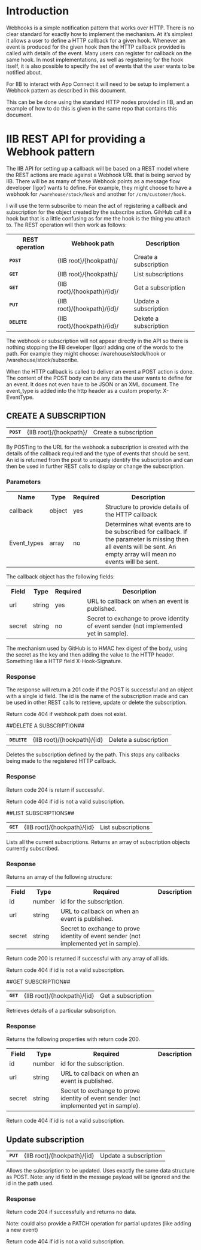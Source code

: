 
# Introduction

Webhooks is a simple notification pattern that works over HTTP. There is no clear standard for exactly how to implement the mechanism. At it’s simplest it allows a user to define a HTTP callback for a given hook. Whenever an event is produced for the given hook then the HTTP callback provided is called with details of the event. Many users can register for callback on the same hook. In most implementations, as well as registering for the hook itself, it is also possible to specify the set of events that the user wants to be notified about. 

For IIB  to interact with App Connect it will need to be setup to implement a Webhook pattern as described in this document. 

This can be be done using the standard HTTP nodes provided in IIB, and an example of how to do this is given in the same repo that contains this document.

# IIB REST API for providing a Webhook pattern

The IIB API for setting up a callback will be based on a REST model where the REST actions are made against a Webhook URL that is being served by IIB. There will be as many of these Webhook points as a message flow developer (Igor) wants to define. For example, they might choose to have a webhook for `/warehouse/stock/hook` and another for `/crm/customer/hook`. 

I will use the term subscribe to mean the act of registering a callback and subscription for the object created by the subscribe action. GihHub call it a hook but that is a little confusing as for me the hook is the thing you attach to. The REST operation will then work as follows:

<table>
  <tr>
    <th>REST operation</th>
    <th>Webhook path</th>
    <th>Description</th>
  </tr>
  <tr>
    <td><tt><b>POST</b></tt></td>
    <td>{IIB root}/{hookpath}/</td>
    <td>Create a subscription</td>
  </tr>
  <tr>
    <td><tt><b>GET</b></tt></td>
    <td>{IIB root}/{hookpath}/</td>
    <td>List subscriptions</td>
  </tr>
  <tr>
    <td><tt><b>GET</b></tt></td>
    <td>{IIB root}/{hookpath}/{id}/</td>
    <td>Get a subscription</td>
  </tr>
  <tr>
    <td><tt><b>PUT</b></tt></td>
    <td>{IIB root}/{hookpath}/{id}/</td>
    <td>Update a subscription</td>
  </tr>
  <tr>
    <td><tt><b>DELETE</b></tt></td>
    <td>{IIB root}/{hookpath}/{id}/</td>
    <td>Dekete a subscription</td>
  </tr>
  
</table>

The webhook or subscription will not appear directly in the API so there is nothing stopping the IIB developer (Igor) adding one of the words to the path. For example they might choose: /warehouse/stock/hook or /warehouse/stock/subscribe.  

When the HTTP callback is called to deliver an event a POST action is done. The content of the POST body can be any data the user wants to define for an event. It does not even have to be JSON or an XML document. The event_type is added into the http header as a custom property: X-EventType.
## CREATE A SUBSCRIPTION
<table>
  <tr>
    <td><tt><b>POST</b></tt></td>
    <td>{IIB root}/{hookpath}/</td>
    <td>Create a subscription</td>
  </tr>
</table>

By POSTing to the URL for the webhook a subscription is created with the details of the callback required and the type of events that should be sent.  An id is returned from the post to uniquely identify the subscription and can then be used in further REST calls to display or change the subscription.
### Parameters
<table>
  <tr>
    <th>Name</th>
    <th>Type</th>
    <th>Required</th>
    <th>Description</th>
  </tr>
  <tr>
    <td>callback</td>
    <td>object</td>
    <td>yes</td>
    <td>Structure to provide details of the HTTP callback</td>
  </tr>
  <tr>
    <td>Event_types</td>
    <td>array</td>
    <td>no</td>
    <td>Determines what events are to be subscribed for callback. If the parameter is missing then all events will be sent. An empty array will mean no events will be sent.</td>
  </tr>
</table>

The callback object has the following fields:
<table>
  <tr>
    <th>Field</th>
    <th>Type</th>
    <th>Required</th>
    <th>Description</th>
  </tr>
  <tr>
    <td>url</td>
    <td>string</td>
    <td>yes</td>
    <td>URL to callback on when an event is published. </td>
  </tr>
  <tr>
    <td>secret</td>
    <td>string</td>
    <td>no</td>
    <td>Secret to exchange to prove identity of event sender (not implemented yet in sample).</td>
  </tr>
</table>


The mechanism used by GitHub is to HMAC hex digest of the body, using the secret as the key and then adding the value to the HTTP header. Something like a HTTP field X-Hook-Signature.

### Response

The response will return a 201 code if the POST is successful and an object with a single id field. The id is the name of the subscription made and can be used in other REST calls to retrieve, update or delete the subscription.

Return code 404 if webhook path does not exist.

##DELETE A SUBSCRIPTION##
<table>
  <tr>
    <td><tt><b>DELETE</b></tt></td>
    <td>{IIB root}/{hookpath}/{id}</td>
    <td>Delete a subscription</td>
  </tr>
</table>

Deletes the subscription defined by the path. This stops any callbacks being made to the registered HTTP callback.

### Response

Return code 204 is return if successful.

Return code 404 if id is not a valid subscription.


##LIST SUBSCRIPTIONS##

<table>
  <tr>
    <td><tt><b>GET</b></tt></td>
    <td>{IIB root}/{hookpath}/{id}</td>
    <td>List subscriptions</td>
  </tr>
</table>

Lists all the current subscriptions. Returns an array of subscription objects currently subscribed.

### **Response**

Returns an array of the following structure:
<table>
  <tr>
    <th>Field</th>
    <th>Type</th>
    <th>Required</th>
    <th>Description</th>
  </tr>
  <tr>
    <td>id</td>
    <td>number</td>
    <td>id for the subscription. </td>
  </tr>
  <tr>
    <td>url</td>
    <td>string</td>
    <td>URL to callback on when an event is published. </td>
  </tr>
  <tr>
    <td>secret</td>
    <td>string</td>
    <td>Secret to exchange to prove identity of event sender (not implemented yet in sample).</td>
  </tr>
</table>


Return code 200 is returned if successful with any array of all ids.

Return code 404 if id is not a valid subscription.

##GET SUBSCRIPTION##

<table>
  <tr>
    <td><tt><b>GET</b></tt></td>
    <td>{IIB root}/{hookpath}/{id}</td>
    <td>Get a subscription</td>
  </tr>
</table>

Retrieves details of a particular subscription.

### **Response**

Returns the following properties with return code 200.
<table>
  <tr>
    <th>Field</th>
    <th>Type</th>
    <th>Required</th>
    <th>Description</th>
  </tr>
  <tr>
    <td>id</td>
    <td>number</td>
    <td>id for the subscription. </td>
  </tr>
  <tr>
    <td>url</td>
    <td>string</td>
    <td>URL to callback on when an event is published. </td>
  </tr>
  <tr>
    <td>secret</td>
    <td>string</td>
    <td>Secret to exchange to prove identity of event sender (not implemented yet in sample).</td>
  </tr>
</table>



Return code 404 if id is not a valid subscription.


## **Update subscription**

<table>
  <tr>
    <td><tt><b>PUT</b></tt></td>
    <td>{IIB root}/{hookpath}/{id}</td>
    <td>Update a subscription</td>
  </tr>
</table>


Allows the subscription to be updated. Uses exactly the same data structure as POST. Note: any id field in the message payload will be ignored and the id in the path used.

### **Response**

Return code 204 if successfully and returns no data.

Note: could also provide a PATCH operation for partial updates (like adding a new event) 

Return code 404 if id is not a valid subscription.


